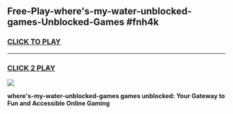 
## Free-Play-where's-my-water-unblocked-games-Unblocked-Games #fnh4k
<h3>
<a href="https://news.freeplayer.one?title=where's-my-water-unblocked-games&ref=8M">CLICK TO PLAY</a></h3>
<hr>

<h3>
<a href="https://news.freeplayer.one?title=where's-my-water-unblocked-games&ref=8M">CLICK 2 PLAY</a>
  
</h3>

<a href="https://news.freeplayer.one?title=where's-my-water-unblocked-games&ref=8M"><img src="https://clearcache.store/games.png"></a>


**where's-my-water-unblocked-games games unblocked: Your Gateway to Fun and Accessible Online Gaming**

